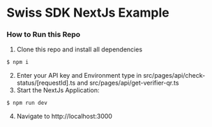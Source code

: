 # Swiss SDK NextJs Example

### How to Run this Repo

1. Clone this repo and install all dependencies

```bash
$ npm i
```

2. Enter your API key and Environment type in src/pages/api/check-status/[requestId].ts and src/pages/api/get-verifier-qr.ts
3. Start the NextJs Application:

```bash
$ npm run dev
```

4. Navigate to http://localhost:3000
